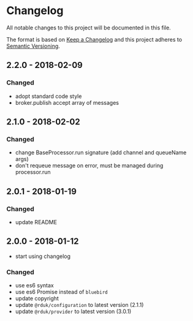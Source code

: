# Changelog
All notable changes to this project will be documented in this file.

The format is based on [Keep a Changelog](http://keepachangelog.com/en/1.0.0/)
and this project adheres to [Semantic Versioning](http://semver.org/spec/v2.0.0.html).

## 2.2.0 - 2018-02-09
### Changed
- adopt standard code style
- broker.publish accept array of messages

## 2.1.0 - 2018-02-02
### Changed
- change BaseProcessor.run signature (add channel and queueName args)
- don't requeue message on error, must be managed during processor.run 

## 2.0.1 - 2018-01-19
### Changed
- update README

## 2.0.0 - 2018-01-12
- start using changelog
### Changed
- use es6 syntax
- use es6 Promise instead of `bluebird`
- update copyright
- update `@rduk/configuration` to latest version (2.1.1)
- update `@rduk/provider` to latest version (3.0.1)
